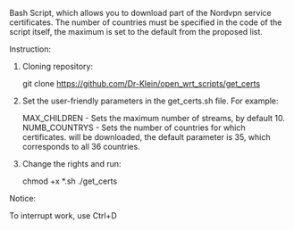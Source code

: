 Bash Script, which allows you to download part of the Nordvpn service certificates. 
The number of countries must be specified in the code of the script itself, the maximum is set to the default from the proposed list. 

Instruction:

1. Cloning repository:

	git clone https://github.com/Dr-Klein/open_wrt_scripts/get_certs
	
2. Set the user-friendly parameters in the get_certs.sh file. For example:
	
	MAX_CHILDREN - Sets the maximum number of streams, by default 10.
	NUMB_COUNTRYS - Sets the number of countries for which certificates. 
	will be downloaded, the default parameter is 35, which corresponds to all 36 countries.

3. Change the rights and run:	

	chmod +x *.sh 
	./get_certs

Notice:

To interrupt work, use Ctrl+D
